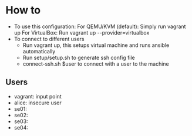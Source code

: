 # How to
- To use this configuration:
    For QEMU/KVM (default): Simply run vagrant up
    For VirtualBox: Run vagrant up --provider=virtualbox
- To connect to different users
  - Run vagrant up, this setups virtual machine and runs ansible automatically
  - Run setup/setup.sh to generate ssh config file
  - connect-ssh.sh $user to connect with a user to the machine 

## Users
- vagrant: input point
- alice: insecure user
- se01:
- se02:
- se03:
- se04:
